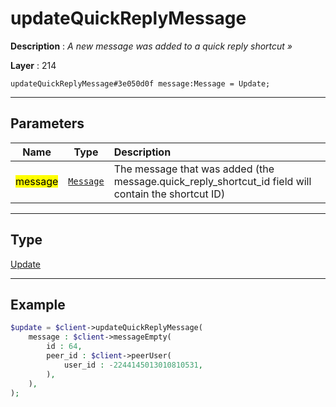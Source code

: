 # updateQuickReplyMessage

**Description** : *A new message was added to a quick reply shortcut &raquo;*

**Layer** : 214

```tl
updateQuickReplyMessage#3e050d0f message:Message = Update;
```

---

## Parameters

| Name | Type | Description |
| :---: | :---: | :--- |
| <mark>message</mark> | [`Message`](type/Message) | The message that was added (the message.quick_reply_shortcut_id field will contain the shortcut ID) |

---

## Type

[Update](type/Update)

---

## Example

```php
$update = $client->updateQuickReplyMessage(
	message : $client->messageEmpty(
		id : 64,
		peer_id : $client->peerUser(
			user_id : -2244145013010810531,
		),
	),
);
```